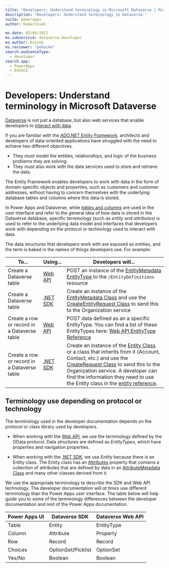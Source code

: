```yaml
---
title: "Developers: Understand terminology in Microsoft Dataverse | Microsoft Docs"
description: "Developers: Understand terminology in Dataverse."
suite: powerapps
author: KumarVivek

ms.date: 03/04/2021
ms.subservice: dataverse-developer
ms.author: kvivek
ms.reviewer: "pehecke"
search.audienceType: 
  - developer
search.app: 
  - PowerApps
  - D365CE
---
```


# Developers: Understand terminology in Microsoft Dataverse

[Dataverse](/powerapps/maker/data-platform/data-platform-intro) is not just a database, but also web services that enable developers to [interact with data](work-with-data.md).

If you are familiar with the [ADO.NET Entity Framework](/dotnet/framework/data/adonet/ef/overview), architects and developers of data-oriented applications have struggled with the need to achieve two different objectives.
- They must model the entities, relationships, and logic of the business problems they are solving.
- They must also work with the data services used to store and retrieve the data. 

The Entity Framework enables developers to work with data in the form of domain-specific objects and properties, such as customers and customer addresses, without having to concern themselves with the underlying database tables and columns where this data is stored. 

In Power Apps and Dataverse, while [*tables* and *columns*](/powerapps/maker/data-platform/entity-overview) are used in the user interface and refer to the general idea of how data is stored in the Dataverse database, specific terminology (such as *entity* and *attributes*) is used to refer to the underlying data model and interfaces that developers work with depending on the protocol or technology used to interact with data. 

The data structures that developers work with are exposed as entities, and the term is baked in the names of things developers use. For example:

|To...|Using...|Developers will...|
|--|--|--|
|Create a Dataverse table|[Web API](/powerapps/developer/data-platform/webapi/overview)|POST an instance of the [EntityMetadata EntityType](/dynamics365/customer-engagement/web-api/entitymetadata) to the `/EntityDefinitions` resource|
|Create a Dataverse table|[.NET SDK](/powerapps/developer/data-platform/org-service/overview)|Create an instance of the [EntityMetadata Class](/dotnet/api/microsoft.xrm.sdk.metadata.entitymetadata) and use the [CreateEntityRequest Class](/dotnet/api/microsoft.xrm.sdk.messages.createentityrequest) to send this to the Organization service|
|Create a row or record in a Dataverse table|[Web API](/powerapps/developer/data-platform/webapi/overview)|POST data defined as an a specific EntityType. You can find a list of these EntityTypes here: [Web API EntityType Reference](/dynamics365/customer-engagement/web-api/entitytypes)|
|Create a row or record in a Dataverse table|[.NET SDK](/powerapps/developer/data-platform/org-service/overview)|Create an instance of the [Entity Class](/dotnet/api/microsoft.xrm.sdk.entity) or a class that inherits from it (Account, Contact, etc.) and use the [CreateRequest Class](/dotnet/api/microsoft.xrm.sdk.messages.createrequest) to send this to the Organization service. A developer can find the information they need to use the Entity class in the [entity reference](/powerapps/developer/data-platform/reference/about-entity-reference).|

## Terminology use depending on protocol or technology

The terminology used in the developer documentation depends on the protocol or class library used by developers. 

- When working with the [Web API](/powerapps/developer/data-platform/webapi/overview), we use the terminology defined by the OData protocol. Data structures are defined as *EntityTypes*, which have properties and navigation properties. 

- When working with the [.NET SDK](/powerapps/developer/data-platform/org-service/overview), we use *Entity* because there is an Entity class. The Entity class has an [Attributes](/dotnet/api/microsoft.xrm.sdk.entity.attributes) property that contains a collection of attributes that are defined by data in an  [AttributeMetadata Class](/dotnet/api/microsoft.xrm.sdk.metadata.attributemetadata) and many other classes derived from it. 

We use the appropriate terminology to describe the SDK and Web API technology. The developer documentation will *at times* use different terminology than the Power Apps user interface. The table below will help guide you to some of the terminology differences between the developer documentation and rest of the Power Apps documentation. 

| Power Apps UI  | Dataverse SDK       | Dataverse Web API  |
|----------------|---------------------|--------------------|
| Table          | Entity              | EntityType         |
| Column         | Attribute           | Property           |
| Row            | Record              | Record             |
| Choices        | OptionSet/Picklist  | OptionSet          |
| Yes/No         | Boolean             | Boolean            |
